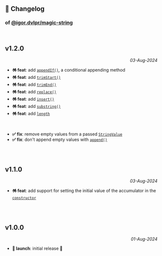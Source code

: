 ## 📒 Changelog

### of [@igor.dvlpr/magic-string](https://github.com/igorskyflyer/npm-magic-string)

<br>

## v1.2.0

<p align="right"><em>03-Aug-2024</em></p>

- **🪅 feat**: add [`appendIf()`](./README.md#), a conditional appending method
- **🪅 feat**: add [`trimStart()`](./README.md#)
- **🪅 feat**: add [`trimEnd()`](./README.md#)
- **🪅 feat**: add [`replace()`](./README.md#)
- **🪅 feat**: add [`insert()`](./README.md#)
- **🪅 feat**: add [`substring()`](./README.md#)
- **🪅 feat**: add [`length`](./README.md#)

<br>

- **✅ fix**: remove empty values from a passed [`StringValue`](./README.md#type-stringvalue--string--string)
- **✅ fix**: don't append empty values with [`append()`](./README.md#appendvalue-stringvalue-magicstring)

<br>
<br>

## v1.1.0

<p align="right"><em>03-Aug-2024</em></p>

- **🪅 feat**: add support for setting the initial value of the accumulator in the [`constructor`](./README.md#constructorinitialvalue-stringvalue-magicstring)

<br>
<br>

## v1.0.0

<p align="right"><em>01-Aug-2024</em></p>

- **🚀 launch**: initial release 🎉
